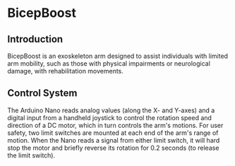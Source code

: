 # BicepBoost

## Introduction
BicepBoost is an exoskeleton arm designed to assist individuals with limited arm mobility, such as those with physical impairments or neurological damage, with rehabilitation movements.

## Control System
The Arduino Nano reads analog values (along the X- and Y-axes) and a digital input from a handheld joystick to control the rotation speed and direction of a DC motor, which in turn controls the arm's motions.
For user safety, two limit switches are mounted at each end of the arm's range of motion. When the Nano reads a signal from either limit switch, it will hard stop the motor and briefly reverse its rotation for 0.2 seconds (to release the limit switch).
